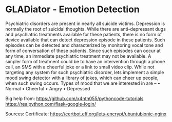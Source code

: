 # GLADiator - Emotion Detection
Psychiatric disorders are present in nearly all suicide victims. Depression is normally the root of suicidal thoughts. While there are anti-depressant dugs and psychiatric treatments available for these patients, there is no form of device available that can detect depression episode in these patients. Such episodes can be detected and characterized by monitoring vocal tone and form of conversation of these patients. Since such episodes can occur at any time, an immediate psychiatric treatment may not be available. A simpler form of treatment could be to have an intervention through a phone call, an SMS with a cheerful joke or a link to small video clip. While not targeting any system for such psychiatric disorder, lets implement a simple mood swing detector with a library of jokes, which can cheer up people, when such swing occurs. Types of mood that we are interested in are – 
• Normal 
• Cheerful 
• Angry 
• Depressed

Big help from: 
https://github.com/x4nth055/pythoncode-tutorials
https://realpython.com/flask-google-login/

Sources:
Certificate: https://certbot.eff.org/lets-encrypt/ubuntubionic-nginx
